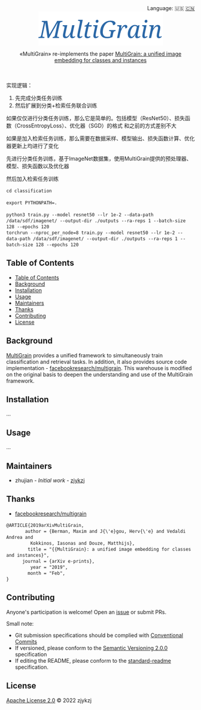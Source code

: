 <div align="right">
  Language:
    🇺🇸
  <a title="Chinese" href="./README.zh-CN.md">🇨🇳</a>
</div>

<div align="center"><a title="" href="https://github.com/zjykzj/multigrain-pytorch"><img align="center" src="./imgs/MultiGrain.png" alt=""></a></div>

<p align="center">
  «MultiGrain» re-implements the paper <a href="https://arxiv.org/abs/1902.05509">MultiGrain: a unified image embedding for classes and instances</a>
<br>
<br>
  <a href="https://github.com/RichardLitt/standard-readme"><img src="https://img.shields.io/badge/standard--readme-OK-green.svg?style=flat-square" alt=""></a>
  <a href="https://conventionalcommits.org"><img src="https://img.shields.io/badge/Conventional%20Commits-1.0.0-yellow.svg" alt=""></a>
  <a href="http://commitizen.github.io/cz-cli/"><img src="https://img.shields.io/badge/commitizen-friendly-brightgreen.svg" alt=""></a>
</p>

实现逻辑：

1. 先完成分类任务训练
2. 然后扩展到分类+检索任务联合训练

如果仅仅进行分类任务训练，那么它是简单的。包括模型（ResNet50）、损失函数（CrossEntropyLoss）、优化器（SGD）的格式 和之前的方式差别不大

如果是加入检索任务训练，那么需要在数据采样、模型输出、损失函数计算、优化器更新上均进行了变化

先进行分类任务训练，基于ImageNet数据集，使用MultiGrain提供的预处理器、模型、损失函数以及优化器

然后加入检索任务训练

```shell
cd classification

export PYTHONPATH=.

python3 train.py --model resnet50 --lr 1e-2 --data-path /data/sdf/imagenet/ --output-dir ./outputs --ra-reps 1 --batch-size 128 --epochs 120
torchrun --nproc_per_node=8 train.py --model resnet50 --lr 1e-2 --data-path /data/sdf/imagenet/ --output-dir ./outputs --ra-reps 1 --batch-size 128 --epochs 120
```

## Table of Contents

- [Table of Contents](#table-of-contents)
- [Background](#background)
- [Installation](#installation)
- [Usage](#usage)
- [Maintainers](#maintainers)
- [Thanks](#thanks)
- [Contributing](#contributing)
- [License](#license)

## Background

[MultiGrain](https://arxiv.org/abs/1902.05509) provides a unified framework to simultaneously train classification and retrieval tasks. In addition, it also provides source code implementation - [facebookresearch/multigrain](https://github.com/facebookresearch/multigrain). This warehouse is modified on the original basis to deepen the understanding and use of the MultiGrain framework.

## Installation

...

## Usage

...

## Maintainers

* zhujian - *Initial work* - [zjykzj](https://github.com/zjykzj)

## Thanks

* [facebookresearch/multigrain](https://github.com/facebookresearch/multigrain)

```text
@ARTICLE{2019arXivMultiGrain,
       author = {Berman, Maxim and J{\'e}gou, Herv{\'e} and Vedaldi Andrea and
         Kokkinos, Iasonas and Douze, Matthijs},
        title = "{{MultiGrain}: a unified image embedding for classes and instances}",
      journal = {arXiv e-prints},
         year = "2019",
        month = "Feb",
}
```

## Contributing

Anyone's participation is welcome! Open an [issue](https://github.com/zjykzj/multigrain-pytorch/issues) or submit PRs.

Small note:

* Git submission specifications should be complied
  with [Conventional Commits](https://www.conventionalcommits.org/en/v1.0.0-beta.4/)
* If versioned, please conform to the [Semantic Versioning 2.0.0](https://semver.org) specification
* If editing the README, please conform to the [standard-readme](https://github.com/RichardLitt/standard-readme)
  specification.

## License

[Apache License 2.0](LICENSE) © 2022 zjykzj